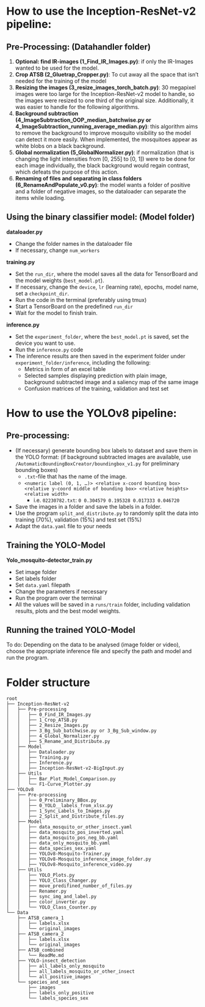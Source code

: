 # How to use the Inception-ResNet-v2 pipeline:

## Pre-Processing: (Datahandler folder)
1. **Optional: find IR-images (1_Find_IR_Images.py)**: if only the IR-Images wanted to be used for the model.
2. **Crop ATSB (2_Gluetrap_Cropper.py)**: To cut away all the space that isn’t needed for the training of the model
3. **Resizing the images (3_resize_images_torch_batch.py)**: 30 megapixel images were too large for the Inception-ResNet-v2 model to handle, so the images were resized to one third of the original size. Additionally, it was easier to handle for the following algorithms.
4. **Background subtraction (4_ImageSubtraction_OOP_median_batchwise.py or 4_ImageSubtraction_running_average_median.py)**: this algorithm aims to remove the background to improve mosquito visibility so the model can detect it more easily. When implemented, the mosquitoes appear as white blobs on a black background.
5. **Global normalization (5_GlobalNormalizer.py)**: if normalization (that is changing the light intensities from [0, 255] to [0, 1]) were to be done for each image individually, the black background would regain contrast, which defeats the purpose of this action.
6. **Renaming of files and separating in class folders (6_RenameAndPopulate_v0.py)**: the model wants a folder of positive and a folder of negative images, so the dataloader can separate the items while loading.

## Using the binary classifier model: (Model folder)
**dataloader.py**
- Change the folder names in the dataloader file
- If necessary, change `num_workers`

**training.py**
- Set the `run_dir`, where the model saves all the data for TensorBoard and the model weights (`best_model.pt`).
- If necessary, change the `device`, `lr` (learning rate), epochs, model name, set a `checkpoint_dir`.
- Run the code in the terminal (preferably using tmux)
- Start a TensorBoard on the predefined `run_dir`
- Wait for the model to finish train.

**inference.py**
- Set the `experiment_folder`, where the `best_model.pt` is saved, set the device you want to use.
- Run the `inference.py` code
- The inference results are then saved in the experiment folder under `experiment_folder/inference`, including the following:
  - Metrics in form of an excel table
  - Selected samples displaying prediction with plain image, background subtracted image and a saliency map of the same image
  - Confusion matrices of the training, validation and test set

# How to use the YOLOv8 pipeline:

## Pre-processing:
- (If necessary) generate bounding box labels to dataset and save them in the YOLO format: (if background subtracted images are available, use `/AutomaticBoundingBoxCreator/boundingbox_v1.py` for preliminary bounding boxes)
  - `.txt`-file that has the name of the image.
  - `<numeric label (0, 1, …)> <relative x-coord bounding box> <relative y-coord middle of bounding box> <relative heights> <relative width>`
    - i.e. `02230782.txt`: `0 0.304579 0.195328 0.017333 0.046720`
- Save the images in a folder and save the labels in a folder.
- Use the program `split_and_distribute.py` to randomly split the data into training (70%), validation (15%) and test set (15%)
- Adapt the `data.yaml` file to your needs

## Training the YOLO-Model
**Yolo_mosquito-detector_train.py**
- Set image folder
- Set labels folder
- Set `data.yaml` filepath 
- Change the parameters if necessary
- Run the program over the terminal
- All the values will be saved in a `runs/train` folder, including validation results, plots and the best model weights.

## Running the trained YOLO-Model
To do: Depending on the data to be analysed (image folder or video), choose the appropriate inference file and specify the path and model and run the program.

# Folder structure
```
root
├── Inception-ResNet-v2
│   ├── Pre-processing
│   │   ├── 0_Find_IR_Images.py
│   │   ├── 1_Crop_ATSB.py
│   │   ├── 2_Resize_Images.py
│   │   ├── 3_Bg_Sub_batchwise.py or 3_Bg_Sub_window.py
│   │   ├── 4_Global_Normalizer.py
│   │   ├── 5_Rename_and_Distribute.py
│   ├── Model
│   │   ├── Dataloader.py
│   │   ├── Training.py
│   │   ├── Inference.py
│   │   ├── Inception-ResNet-v2-BigInput.py
│   ├── Utils
│   │   ├── Bar_Plot_Model_Comparison.py
│   │   └── F1-Curve_Plotter.py
├── YOLOv8
│   ├── Pre-processing
│   │   ├── 0_Preliminary_BBox.py
│   │   ├── 0_YOLO__labels_from_xlsx.py
│   │   ├── 1_Sync_Labels_to_Images.py
│   │   ├── 2_Split_and_Distribute_files.py
│   ├── Model
│   │   ├── data_mosquito_or_other_insect.yaml
│   │   ├── data_mosquito_pos_inverted.yaml
│   │   ├── data_mosquito_pos_neg_bb.yaml
│   │   ├── data_only_mosquito_bb.yaml
│   │   ├── data_species_sex.yaml
│   │   ├── YOLOv8-Mosquito-Trainer.py
│   │   ├── YOLOv8-Mosquito_inference_image_folder.py
│   │   ├── YOLOv8-Mosquito_inference_video.py
│   ├── Utils
│   │   ├── YOLO_Plots.py
│   │   ├── YOLO_Class_Changer.py
│   │   ├── move_predifined_number_of_files.py
│   │   ├── Renamer.py
│   │   ├── sync_img_and_label.py
│   │   ├── color_inverter.py
│   │   └── YOLO_Class_Counter.py
└── Data
    ├── ATSB_camera_1
    │   ├── labels.xlsx
    │   └── original_images
    ├── ATSB_camera_2
    │   ├── labels.xlsx
    │   └── original_images
    ├── ATSB_combined
    │   └── ReadMe.md
    ├── YOLO-insect_detection
    │   ├── all_labels_only_mosquito
    │   ├── all_labels_mosquito_or_other_insect
    │   └── all_positive_images
    └── species_and_sex
        ├── images
        ├── labels_only_positive
        └── labels_species_sex
```